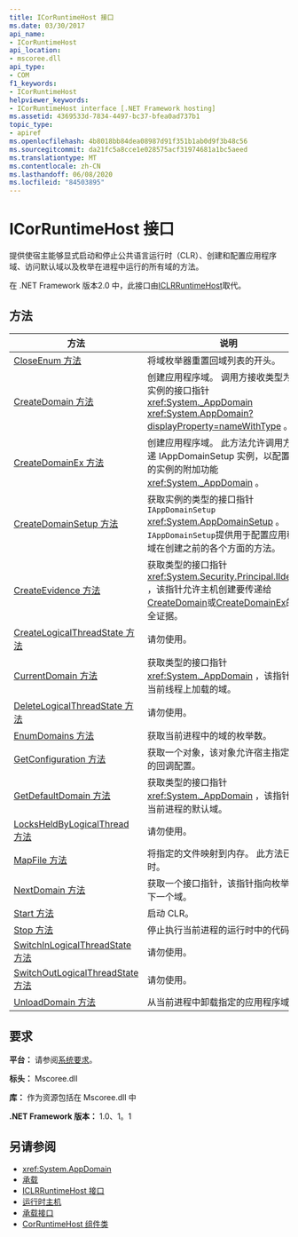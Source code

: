```yaml
---
title: ICorRuntimeHost 接口
ms.date: 03/30/2017
api_name:
- ICorRuntimeHost
api_location:
- mscoree.dll
api_type:
- COM
f1_keywords:
- ICorRuntimeHost
helpviewer_keywords:
- ICorRuntimeHost interface [.NET Framework hosting]
ms.assetid: 4369533d-7834-4497-bc37-bfea0ad737b1
topic_type:
- apiref
ms.openlocfilehash: 4b8018bb84dea08987d91f351b1ab0d9f3b48c56
ms.sourcegitcommit: da21fc5a8cce1e028575acf31974681a1bc5aeed
ms.translationtype: MT
ms.contentlocale: zh-CN
ms.lasthandoff: 06/08/2020
ms.locfileid: "84503895"
---
```

# <a name="icorruntimehost-interface"></a>ICorRuntimeHost 接口
提供使宿主能够显式启动和停止公共语言运行时（CLR）、创建和配置应用程序域、访问默认域以及枚举在进程中运行的所有域的方法。  
  
 在 .NET Framework 版本2.0 中，此接口由[ICLRRuntimeHost](iclrruntimehost-interface.md)取代。  
  
## <a name="methods"></a>方法  
  
|方法|说明|  
|------------|-----------------|  
|[CloseEnum 方法](icorruntimehost-closeenum-method.md)|将域枚举器重置回域列表的开头。|  
|[CreateDomain 方法](icorruntimehost-createdomain-method.md)|创建应用程序域。 调用方接收类型为的实例的接口指针 <xref:System._AppDomain> <xref:System.AppDomain?displayProperty=nameWithType> 。|  
|[CreateDomainEx 方法](icorruntimehost-createdomainex-method.md)|创建应用程序域。 此方法允许调用方传递 IAppDomainSetup 实例，以配置返回的实例的附加功能 <xref:System._AppDomain> 。|  
|[CreateDomainSetup 方法](icorruntimehost-createdomainsetup-method.md)|获取实例的类型的接口指针 `IAppDomainSetup` <xref:System.AppDomainSetup> 。 `IAppDomainSetup`提供用于配置应用程序域在创建之前的各个方面的方法。|  
|[CreateEvidence 方法](icorruntimehost-createevidence-method.md)|获取类型的接口指针 <xref:System.Security.Principal.IIdentity> ，该指针允许主机创建要传递给[CreateDomain](icorruntimehost-createdomain-method.md)或[CreateDomainEx](icorruntimehost-createdomainex-method.md)的安全证据。|  
|[CreateLogicalThreadState 方法](icorruntimehost-createlogicalthreadstate-method.md)|请勿使用。|  
|[CurrentDomain 方法](icorruntimehost-currentdomain-method.md)|获取类型的接口指针 <xref:System._AppDomain> ，该指针表示当前线程上加载的域。|  
|[DeleteLogicalThreadState 方法](icorruntimehost-deletelogicalthreadstate-method.md)|请勿使用。|  
|[EnumDomains 方法](icorruntimehost-enumdomains-method.md)|获取当前进程中的域的枚举数。|  
|[GetConfiguration 方法](icorruntimehost-getconfiguration-method.md)|获取一个对象，该对象允许宿主指定 CLR 的回调配置。|  
|[GetDefaultDomain 方法](icorruntimehost-getdefaultdomain-method.md)|获取类型的接口指针 <xref:System._AppDomain> ，该指针表示当前进程的默认域。|  
|[LocksHeldByLogicalThread 方法](icorruntimehost-locksheldbylogicalthread-method.md)|请勿使用。|  
|[MapFile 方法](icorruntimehost-mapfile-method.md)|将指定的文件映射到内存。 此方法已过时。|  
|[NextDomain 方法](icorruntimehost-nextdomain-method.md)|获取一个接口指针，该指针指向枚举中的下一个域。|  
|[Start 方法](icorruntimehost-start-method.md)|启动 CLR。|  
|[Stop 方法](icorruntimehost-stop-method.md)|停止执行当前进程的运行时中的代码。|  
|[SwitchInLogicalThreadState 方法](icorruntimehost-switchinlogicalthreadstate-method.md)|请勿使用。|  
|[SwitchOutLogicalThreadState 方法](icorruntimehost-switchoutlogicalthreadstate-method.md)|请勿使用。|  
|[UnloadDomain 方法](icorruntimehost-unloaddomain-method.md)|从当前进程中卸载指定的应用程序域。|  
  
## <a name="requirements"></a>要求  
 **平台：** 请参阅[系统要求](../../get-started/system-requirements.md)。  
  
 **标头：** Mscoree.dll  
  
 **库：** 作为资源包括在 Mscoree.dll 中  
  
 **.NET Framework 版本：** 1.0、1。1  
  
## <a name="see-also"></a>另请参阅

- <xref:System.AppDomain>
- [承载](index.md)
- [ICLRRuntimeHost 接口](iclrruntimehost-interface.md)
- [运行时主机](https://docs.microsoft.com/previous-versions/dotnet/netframework-4.0/a51xd4ze(v=vs.100))
- [承载接口](hosting-interfaces.md)
- [CorRuntimeHost 组件类](corruntimehost-coclass.md)
